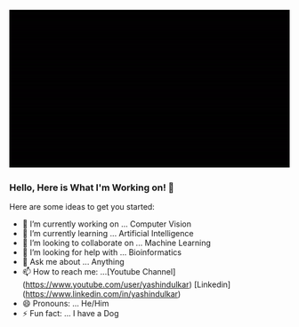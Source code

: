 
![](ezgif.com-video-to-gif.gif)


### Hello, Here is What I'm Working on! 👋


Here are some ideas to get you started:

- 🔭 I’m currently working on ... Computer Vision
- 🌱 I’m currently learning ... Artificial Intelligence
- 👯 I’m looking to collaborate on ... Machine Learning 
- 🤔 I’m looking for help with ... Bioinformatics
- 💬 Ask me about ... Anything
- 📫 How to reach me: ...[Youtube Channel] (https://www.youtube.com/user/yashindulkar) 
                          [Linkedin]  (https://www.linkedin.com/in/yashindulkar)
- 😄 Pronouns: ... He/Him
- ⚡ Fun fact: ... I have a Dog 
